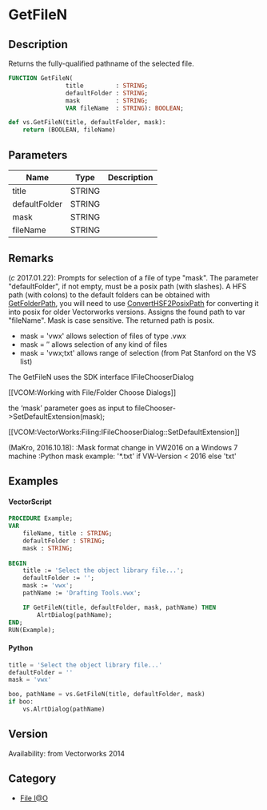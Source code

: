 # GetFileN

## Description
Returns the fully-qualified pathname of the selected file.

```pascal
FUNCTION GetFileN(
				title         : STRING;
				defaultFolder : STRING;
				mask          : STRING;
				VAR fileName  : STRING): BOOLEAN;
```

```python
def vs.GetFileN(title, defaultFolder, mask):
    return (BOOLEAN, fileName)
```

## Parameters
|Name|Type|Description|
|---|---|---|
|title|STRING|   |
|defaultFolder|STRING|   |
|mask|STRING|   |
|fileName|STRING|   |

## Remarks
(*_c_* 2017.01.22): Prompts for selection of a file of type "mask". The parameter "defaultFolder", if not empty, must be a posix path (with slashes). A HFS path (with colons) to the default folders can be obtained with [GetFolderPath](GetFolderPath.md), you will need to use [ConvertHSF2PosixPath](ConvertHSF2PosixPath.md) for converting it into posix for older Vectorworks versions. Assigns the found path to var "fileName". Mask is case sensitive. The returned path is posix.
* mask = 'vwx' allows selection of files of type .vwx 
* mask = ′′ allows selection of any kind of files 
* mask = 'vwx;txt' allows range of selection (from Pat Stanford on the VS list)



The GetFileN uses the SDK interface IFileChooserDialog

[[VCOM:Working with File/Folder Choose Dialogs]]

the ‘mask’ parameter goes as input to
fileChooser->SetDefaultExtension(mask);

[[VCOM:VectorWorks:Filing:IFileChooserDialog::SetDefaultExtension]]

(MaKro, 2016.10.18):
:Mask format change in VW2016 on a Windows 7 machine
:Python mask example: '*.txt' if VW-Version < 2016 else 'txt'

## Examples
#### VectorScript ####
```pascal
PROCEDURE Example;
VAR
    fileName, title : STRING; 
    defaultFolder : STRING; 
    mask : STRING; 
	
BEGIN
    title := 'Select the object library file...';
    defaultFolder := '';
    mask := 'vwx';
    pathName := 'Drafting Tools.vwx';

    IF GetFileN(title, defaultFolder, mask, pathName) THEN 
        AlrtDialog(pathName);
END;
RUN(Example);
```
#### Python ####
```python
title = 'Select the object library file...'
defaultFolder = ''
mask = 'vwx'

boo, pathName = vs.GetFileN(title, defaultFolder, mask)
if boo:
    vs.AlrtDialog(pathName)
```

## Version
Availability: from Vectorworks 2014

## Category
* [File I@O](../Categories/File%20IO.md)
